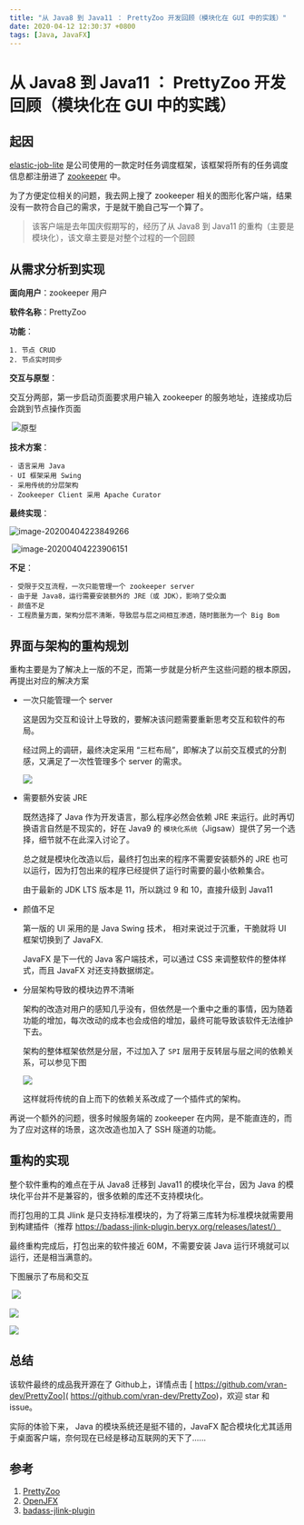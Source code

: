 ```yaml
---
title: "从 Java8 到 Java11 ： PrettyZoo 开发回顾（模块化在 GUI 中的实践）"
date: 2020-04-12 12:30:37 +0800
tags: [Java, JavaFX]
---
```



# 从 Java8 到 Java11 ： PrettyZoo 开发回顾（模块化在 GUI 中的实践）

## 起因

[elastic-job-lite]( https://github.com/elasticjob/elastic-job-lite)  是公司使用的一款定时任务调度框架，该框架将所有的任务调度信息都注册进了 [zookeeper](https://zookeeper.apache.org/) 中。

为了方便定位相关的问题，我去网上搜了 zookeeper 相关的图形化客户端，结果没有一款符合自己的需求，于是就干脆自己写一个算了。

> 该客户端是去年国庆假期写的，经历了从 Java8 到 Java11 的重构（主要是模块化），该文章主要是对整个过程的一个回顾



## 从需求分析到实现

**面向用户**：zookeeper 用户

**软件名称**：PrettyZoo

**功能**：

	1. 节点 CRUD
 	2. 节点实时同步

**交互与原型**：

交互分两部，第一步启动页面要求用户输入 zookeeper 的服务地址，连接成功后会跳到节点操作页面

​	![原型](imgs/image-20200404222657485.png)

**技术方案**：

	- 语言采用 Java
	- UI 框架采用 Swing
	- 采用传统的分层架构
	- Zookeeper Client 采用 Apache Curator

**最终实现**：

![image-20200404223849266](imgs/image-20200404223849266.png)

​	![image-20200404223906151](imgs/image-20200404223906151.png)

**不足**：

	- 受限于交互流程，一次只能管理一个 zookeeper server
	- 由于是 Java8，运行需要安装额外的 JRE（或 JDK），影响了受众面
	- 颜值不足
	- 工程质量方面，架构分层不清晰，导致层与层之间相互渗透，随时膨胀为一个 Big Bom

## 界面与架构的重构规划

重构主要是为了解决上一版的不足，而第一步就是分析产生这些问题的根本原因，再提出对应的解决方案

- 一次只能管理一个 server

  这是因为交互和设计上导致的，要解决该问题需要重新思考交互和软件的布局。

  经过网上的调研，最终决定采用 “三栏布局”，即解决了以前交互模式的分割感，又满足了一次性管理多个 server 的需求。

  ![](imgs/image-20200404224726599.png)

  

- 需要额外安装 JRE

  既然选择了 Java 作为开发语言，那么程序必然会依赖 JRE 来运行。此时再切换语言自然是不现实的，好在 Java9 的 `模块化系统`（Jigsaw）提供了另一个选择，细节就不在此深入讨论了。

  总之就是模块化改造以后，最终打包出来的程序不需要安装额外的 JRE 也可以运行，因为打包出来的程序已经提供了运行时需要的最小依赖集合。

  由于最新的 JDK LTS 版本是 11，所以跳过 9 和 10，直接升级到 Java11

- 颜值不足

  第一版的 UI 采用的是 Java Swing 技术， 相对来说过于沉重，干脆就将 UI 框架切换到了  JavaFX.

  JavaFX 是下一代的 Java 客户端技术，可以通过 CSS 来调整软件的整体样式，而且 JavaFX 对还支持数据绑定。

- 分层架构导致的模块边界不清晰

  架构的改造对用户的感知几乎没有，但依然是一个重中之重的事情，因为随着功能的增加，每次改动的成本也会成倍的增加，最终可能导致该软件无法维护下去。

  架构的整体框架依然是分层，不过加入了 `SPI` 层用于反转层与层之间的依赖关系，可以参见下图

  ![](imgs/prettyzoo-arch.jpg)

  

  这样就将传统的自上而下的依赖关系改成了一个插件式的架构。



再说一个额外的问题，很多时候服务端的 zookeeper 在内网，是不能直连的，而为了应对这样的场景，这次改造也加入了 SSH 隧道的功能。



## 重构的实现

整个软件重构的难点在于从 Java8 迁移到 Java11 的模块化平台，因为 Java 的模块化平台并不是兼容的，很多依赖的库还不支持模块化。

而打包用的工具 Jlink 是只支持标准模块的，为了将第三库转为标准模块就需要用到构建插件（推荐 https://badass-jlink-plugin.beryx.org/releases/latest/）

最终重构完成后，打包出来的软件接近 60M，不需要安装 Java 运行环境就可以运行，还是相当满意的。

下图展示了布局和交互

​	![](imgs/add-server.png)

![](imgs/add-node.png)

![](imgs/search-view.jpg)



## **总结**

该软件最终的成品我开源在了 Github上，详情点击 [ https://github.com/vran-dev/PrettyZoo]( https://github.com/vran-dev/PrettyZoo)，欢迎 star 和 issue。

实际的体验下来， Java 的模块系统还是挺不错的，JavaFX 配合模块化尤其适用于桌面客户端，奈何现在已经是移动互联网的天下了......



## 参考

1. [PrettyZoo](https://github.com/vran-dev/PrettyZoo)
2. [OpenJFX](https://openjfx.io/)
3. [badass-jlink-plugin](https://badass-jlink-plugin.beryx.org/releases/latest/)